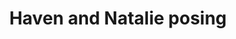 ---
layout: item
raw_url: https://prdwebappstorage.blob.core.windows.net/kansaspattons/images/gallery-2009-10-28/photo00512.jpg
thumb_url: https://prdwebappstorage.blob.core.windows.net/kansaspattons/images/gallery-2009-10-28/thumb_photo00512.jpg
post: /kansaspattons/blog/2009/10/28/cpls-kindergarten-trip.html
index: 6
title: Haven and Natalie posing
---